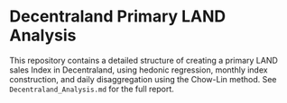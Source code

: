 # Decentraland Primary LAND Analysis
This repository contains a detailed structure of creating a primary LAND sales Index in Decentraland, using hedonic regression, monthly index construction, and daily disaggregation using the Chow-Lin method. See `Decentraland_Analysis.md` for the full report.
